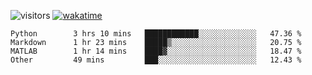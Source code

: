 <!--[![Top Langs](https://github-readme-stats.vercel.app/api/top-langs/?username=OrangeSodahub&layout=compact)](https://github.com/anuraghazra/github-readme-stats)-->
<!--[![OrangeSodahub's GitHub stats](https://github-readme-stats.vercel.app/api?username=OrangeSodahub)](https://github.com/anuraghazra/github-readme-stats)-->
![visitors](https://visitor-badge.glitch.me/badge?page_id=OrangeSodahub)
[![wakatime](https://wakatime.com/badge/user/55e306c3-cea9-4c2e-9056-61b183dcb26a.svg)](https://wakatime.com/@55e306c3-cea9-4c2e-9056-61b183dcb26a)
<!--START_SECTION:waka-->

```text
Python        3 hrs 10 mins   ████████████░░░░░░░░░░░░░   47.36 %
Markdown      1 hr 23 mins    █████▒░░░░░░░░░░░░░░░░░░░   20.75 %
MATLAB        1 hr 14 mins    ████▓░░░░░░░░░░░░░░░░░░░░   18.47 %
Other         49 mins         ███░░░░░░░░░░░░░░░░░░░░░░   12.43 %
```

<!--END_SECTION:waka-->
